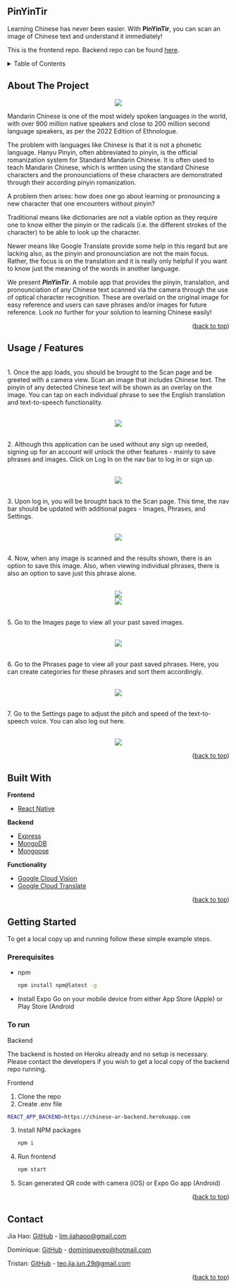 <div id="top"></div>

## PinYinTir
Learning Chinese has never been easier. With **PinYinTir**, you can scan an image of Chinese text and understand it immediately!

This is the frontend repo. Backend repo can be found [here](https://github.com/jjiajun/Pinyintir-Backend).


<!-- TABLE OF CONTENTS -->
<details>
  <summary>Table of Contents</summary>
  <ol>
    <li>
      <a href="#about-the-project">About The Project</a>
    </li>
    <li>
      <a href="#usage--features">Usage / Features</a>
    </li>
    <li>
      <a href="#built-with">Built With</a>
    </li>
    <li>
      <a href="#getting-started">Getting Started</a>
    </li>
    <li><a href="#contact">Contact</a></li>
  </ol>
</details>

<!-- ABOUT THE PROJECT -->
## About The Project

<div align="center">
  <img src="https://user-images.githubusercontent.com/40411953/160347715-d4f57c90-615a-4913-9891-1b178f84c85e.png" />
</div>

Mandarin Chinese is one of the most widely spoken languages in the world, with over 900 million native speakers and close to 200 million second language speakers, as per the 2022 Edition of Ethnologue.

The problem with languages like Chinese is that it is not a phonetic language. Hanyu Pinyin, often abbreviated to pinyin, is the official romanization system for Standard Mandarin Chinese. It is often used to teach Mandarin Chinese, which is written using the standard Chinese characters and the pronounciations of these characters are demonstrated through their according pinyin romanization. 

A problem then arises: how does one go about learning or pronouncing a new character that one encounters without pinyin?

Traditional means like dictionaries are not a viable option as they require one to know either the pinyin or the radicals (i.e. the different strokes of the character) to be able to look up the character. 

Newer means like Google Translate provide some help in this regard but are lacking also, as the pinyin and pronounciation are not the main focus. Rather, the focus is on the translation and it is really only helpful if you want to know just the meaning of the words in another language. 

We present _**PinYinTir**_. A mobile app that provides the pinyin, translation, and pronounciation of any Chinese text scanned via the camera through the use of optical character recognition. These are overlaid on the original image for easy reference and users can save phrases and/or images for future reference. Look no further for your solution to learning Chinese easily!

<p align="right">(<a href="#top">back to top</a>)</p>

<!-- USAGE EXAMPLES -->
## Usage / Features

<!-- <div align="center"><img src="https://user-images.githubusercontent.com/40411953/158035858-782bd724-4abb-4458-892e-d9b78ca57667.png" /></div> -->

<br />1. Once the app loads, you should be brought to the Scan page and be greeted with a camera view. Scan an image that includes Chinese text. The pinyin of any detected Chinese text will be shown as an overlay on the image. You can tap on each individual phrase to see the English translation and text-to-speech functionality.<br /><br />

<div align="center">
  <img src="https://user-images.githubusercontent.com/90031266/163386842-1e7c3fe3-de1c-454b-bf4c-69710b47748d.gif" />
</div>

</div>

<!-- <div align="center"><img src="https://user-images.githubusercontent.com/40411953/158035913-071aa70f-b4a7-4b51-9b43-aaba9aa6cb2b.png" /></div> -->

<br />2. Although this application can be used without any sign up needed, signing up for an account will unlock the other features - mainly to save phrases and images. Click on Log In on the nav bar to log in or sign up.<br /><br />

<div align="center">
  <img src="https://user-images.githubusercontent.com/90031266/163386890-f919ca9d-6778-482a-9fcc-9a66c18711d3.gif" />
</div>

<!-- <div align="center"><img src="https://user-images.githubusercontent.com/40411953/158035981-89829d69-e8db-43a6-903a-c9855962714d.png" /></div> -->

<br />3. Upon log in, you will be brought back to the Scan page. This time, the nav bar should be updated with additional pages - Images, Phrases, and Settings.<br /><br />

<div align="center">
  <img src="https://user-images.githubusercontent.com/90031266/163386900-09572407-7b3b-4087-8304-cdbdca264f64.gif" />
</div>

<!-- <div align="center"><img src="https://user-images.githubusercontent.com/40411953/158036032-78fd3a16-3461-4937-81a2-e432f4de9e55.png" /></div> -->

<br />4. Now, when any image is scanned and the results shown, there is an option to save this image. Also, when viewing individual phrases, there is also an option to save just this phrase alone.<br /><br />

<div align="center">
  <img src="https://user-images.githubusercontent.com/90031266/163386928-3094a7e9-af7f-49ad-913c-ede91cb6557e.gif" />
</div>

<div align="center">
  <img src="https://user-images.githubusercontent.com/90031266/163387004-62ff436c-0a6b-4c1b-9af4-b3eee938c843.gif" />
</div>

<!-- <div align="center"><img src="https://user-images.githubusercontent.com/40411953/158036333-dfe02ea2-7aae-4b55-8720-4fd163a0ffdc.png" /></div> -->

<br />5. Go to the Images page to view all your past saved images.<br /><br />

<div align="center">
  <img src="https://user-images.githubusercontent.com/90031266/163387130-295a70cb-e977-493b-8bb6-ee1ef7cea99f.jpg" />
</div>

<br />6. Go to the Phrases page to view all your past saved phrases. Here, you can create categories for these phrases and sort them accordingly. <br /><br />

<div align="center">
  <img src="https://user-images.githubusercontent.com/90031266/163387028-f0ff72bc-7e18-4fe0-b387-51661601ffa3.gif" />
</div>

<br />7. Go to the Settings page to adjust the pitch and speed of the text-to-speech voice. You can also log out here.<br /><br />

<div align="center">
  <img src="https://user-images.githubusercontent.com/90031266/163387074-ac04a570-1455-4e13-85c6-10cb2146a733.gif" />
</div>

<p align="right">(<a href="#top">back to top</a>)</p>

## Built With

<strong>Frontend</strong>
* [React Native](https://reactnative.dev/)

<strong>Backend</strong>
* [Express](https://expressjs.com/)
* [MongoDB](https://www.mongodb.com/)
* [Mongoose](https://mongoosejs.com/)

<strong>Functionality</strong>
* [Google Cloud Vision](https://cloud.google.com/vision)
* [Google Cloud Translate](https://cloud.google.com/translate)

<p align="right">(<a href="#top">back to top</a>)</p>

<!-- GETTING STARTED -->
## Getting Started

To get a local copy up and running follow these simple example steps.

### Prerequisites

* npm
  ```sh
  npm install npm@latest -g
  ```
* Install Expo Go on your mobile device from either App Store (Apple) or Play Store (Android

### To run

Backend

The backend is hosted on Heroku already and no setup is necessary. Please contact the developers if you wish to get a local copy of the backend repo running. 

Frontend

1. Clone the repo
2. Create .env file
  ```sh
  REACT_APP_BACKEND=https://chinese-ar-backend.herokuapp.com
  ```
3. Install NPM packages
   ```sh
   npm i
   ```
4. Run frontend
   ```sh
   npm start
   ```
5. Scan generated QR code with camera (iOS) or Expo Go app (Android)

<p align="right">(<a href="#top">back to top</a>)</p>

<!-- CONTACT -->
## Contact

Jia Hao: [GitHub](https://github.com/lim-jiahao/) - lim.jiahaoo@gmail.com

Dominique: [GitHub](https://github.com/dominiqueyeo) - dominiqueyeo@hotmail.com

Tristan: [GitHub](https://github.com/jjiajun) - teo.jia.jun.29@gmail.com

<p align="right">(<a href="#top">back to top</a>)</p>


<!-- MARKDOWN LINKS & IMAGES -->
<!-- https://www.markdownguide.org/basic-syntax/#reference-style-links -->
[contributors-shield]: https://img.shields.io/github/contributors/github_username/repo_name.svg?style=for-the-badge
[contributors-url]: https://github.com/github_username/repo_name/graphs/contributors
[forks-shield]: https://img.shields.io/github/forks/github_username/repo_name.svg?style=for-the-badge
[forks-url]: https://github.com/github_username/repo_name/network/members
[stars-shield]: https://img.shields.io/github/stars/github_username/repo_name.svg?style=for-the-badge
[stars-url]: https://github.com/github_username/repo_name/stargazers
[issues-shield]: https://img.shields.io/github/issues/github_username/repo_name.svg?style=for-the-badge
[issues-url]: https://github.com/github_username/repo_name/issues
[license-shield]: https://img.shields.io/github/license/github_username/repo_name.svg?style=for-the-badge
[license-url]: https://github.com/github_username/repo_name/blob/master/LICENSE.txt
[linkedin-shield]: https://img.shields.io/badge/-LinkedIn-black.svg?style=for-the-badge&logo=linkedin&colorB=555
[linkedin-url]: https://linkedin.com/in/linkedin_username
[product-screenshot]: images/screenshot.png
